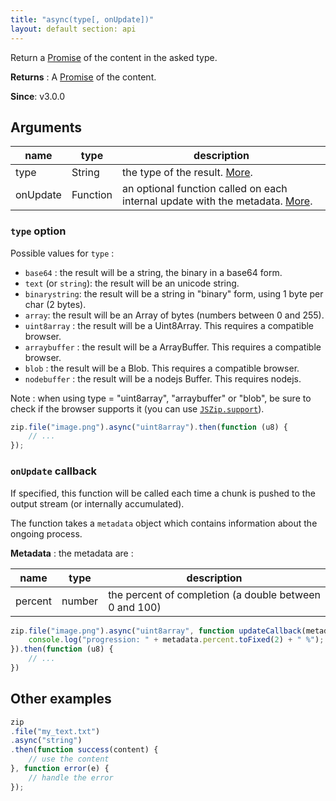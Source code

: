 ```yaml
---
title: "async(type[, onUpdate])"
layout: default section: api
---
```


Return a [Promise](https://developer.mozilla.org/en-US/docs/Web/JavaScript/Reference/Global_Objects/Promise) of the
content in the asked type.

__Returns__ : A [Promise](https://developer.mozilla.org/en-US/docs/Web/JavaScript/Reference/Global_Objects/Promise) of
the content.

__Since__: v3.0.0

## Arguments

name     | type     | description
---------|----------|------------
type     | String   | the type of the result. [More](#type-option).
onUpdate | Function | an optional function called on each internal update with the metadata. [More](#onupdate-callback).

### `type` option

Possible values for `type` :

* `base64` : the result will be a string, the binary in a base64 form.
* `text` (or `string`): the result will be an unicode string.
* `binarystring`: the result will be a string in "binary" form, using 1 byte per char (2 bytes).
* `array`: the result will be an Array of bytes (numbers between 0 and 255).
* `uint8array` : the result will be a Uint8Array. This requires a compatible browser.
* `arraybuffer` : the result will be a ArrayBuffer. This requires a compatible browser.
* `blob` : the result will be a Blob. This requires a compatible browser.
* `nodebuffer` : the result will be a nodejs Buffer. This requires nodejs.

Note : when using type = "uint8array", "arraybuffer" or "blob", be sure to check if the browser supports it (you can
use [`JSZip.support`]({{site.baseurl}}/documentation/api_jszip/support.html)).

```js
zip.file("image.png").async("uint8array").then(function (u8) {
    // ...
});
```

### `onUpdate` callback

If specified, this function will be called each time a chunk is pushed to the output stream (or internally accumulated).

The function takes a `metadata` object which contains information about the ongoing process.

__Metadata__ : the metadata are :

name        | type   | description
------------|--------|------------
percent     | number | the percent of completion (a double between 0 and 100)

```js
zip.file("image.png").async("uint8array", function updateCallback(metadata) {
    console.log("progression: " + metadata.percent.toFixed(2) + " %");
}).then(function (u8) {
    // ...
})
```


## Other examples

```js
zip
.file("my_text.txt")
.async("string")
.then(function success(content) {
    // use the content
}, function error(e) {
    // handle the error
});
```

